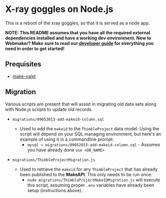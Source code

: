 X-ray goggles on Node.js
========================

This is a reboot of the xray goggles, so that it is served as a node app.

**NOTE: This README assumes that you have all the required external dependencies installed and have a working dev environment. New to Webmaker? Make sure to read our [developer guide](https://wiki.mozilla.org/Webmaker/Code) for everything you need in order to get started!**

Prequisites
-----------

* [make-valet](https://github.com/mozilla/make-valet)

Migration
---------

Various scripts are present that will assist in migrating old data sets along with Node.js scripts to update old records.

* `migrations/09052013-add-makeid-column.sql`
    * Used to add the `makeid` to the `ThimbleProject` data model. Using the script will depend on your SQL managing environment, but here's an example of using it in a commandline prompt:
        * `mysql < migrations/09052013-add-makeid-column.sql` - Assumes you have already done `use <DB_NAME>`

* `migrations/ThimbleProjectMigration.js`
    * Used to retrieve the `makeid` for any `ThimbleProject` that has already been published to the **MakeAPI**. This only needs to be run once.
        * `node migrations/ThimbleProjectMakeIDMigration.js` will execute this script, assuming proper `.env` variables have already been setup (instructions above).
